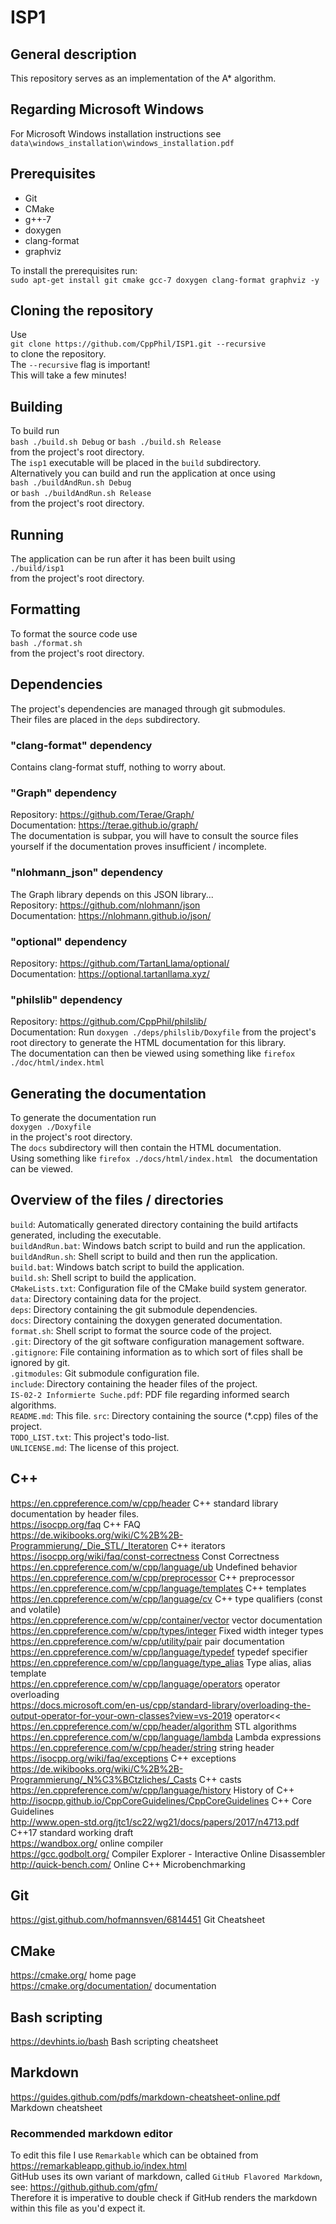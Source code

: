# ISP1
## General description
This repository serves as an implementation of the A* algorithm.  

## Regarding Microsoft Windows
For Microsoft Windows installation instructions see `data\windows_installation\windows_installation.pdf`  

## Prerequisites
* Git
* CMake
* g++-7
* doxygen
* clang-format
* graphviz

To install the prerequisites run:  
`sudo apt-get install git cmake gcc-7 doxygen clang-format graphviz -y`  

## Cloning the repository
Use  
`git clone https://github.com/CppPhil/ISP1.git --recursive`  
to clone the repository.  
The `--recursive` flag is important!  
This will take a few minutes!  

## Building
To build run  
`bash ./build.sh Debug` 
or `bash ./build.sh Release`   
from the project's root directory.  
The `isp1` executable will be placed in the `build` subdirectory.  
Alternatively you can build and run the application at once using  
`bash ./buildAndRun.sh Debug`  
or `bash ./buildAndRun.sh Release`  
from the project's root directory.  

## Running
The application can be run after it has been built using  
`./build/isp1`  
from the project's root directory.  

## Formatting
To format the source code use  
`bash ./format.sh`  
from the project's root directory.  

## Dependencies
The project's dependencies are managed through git submodules.  
Their files are placed in the `deps` subdirectory.  

### "clang-format" dependency
Contains clang-format stuff, nothing to worry about.  

### "Graph" dependency
Repository: <https://github.com/Terae/Graph/>  
Documentation: <https://terae.github.io/graph/>  
The documentation is subpar, you will have to consult the source files yourself if the documentation proves insufficient / incomplete.  

### "nlohmann_json" dependency
The Graph library depends on this JSON library...  
Repository: <https://github.com/nlohmann/json>  
Documentation: <https://nlohmann.github.io/json/>  

### "optional" dependency
Repository: <https://github.com/TartanLlama/optional/>  
Documentation: <https://optional.tartanllama.xyz/>  

### "philslib" dependency
Repository: <https://github.com/CppPhil/philslib/>  
Documentation: Run `doxygen ./deps/philslib/Doxyfile` from the project's root directory to generate the HTML documentation for this library.  
The documentation can then be viewed using something like `firefox ./doc/html/index.html`  

## Generating the documentation
To generate the documentation run  
`doxygen ./Doxyfile `  
in the project's root directory.  
The `docs` subdirectory will then contain the HTML documentation.  
Using something like `firefox ./docs/html/index.html ` the documentation can be viewed.  

## Overview of the files / directories
`build`: Automatically generated directory containing the build artifacts generated, including the executable.  
`buildAndRun.bat`: Windows batch script to build and run the application.  
`buildAndRun.sh`: Shell script to build and then run the application.  
`build.bat`: Windows batch script to build the application.  
`build.sh`: Shell script to build the application.  
`CMakeLists.txt`: Configuration file of the CMake build system generator.  
`data`: Directory containing data for the project.  
`deps`: Directory containing the git submodule dependencies.  
`docs`: Directory containing the doxygen generated documentation.  
`format.sh`: Shell script to format the source code of the project.  
`.git`: Directory of the git software configuration management software.  
`.gitignore`: File containing information as to which sort of files shall be ignored by git.  
`.gitmodules`: Git submodule configuration file.  
`include`: Directory containing the header files of the project.  
`IS-02-2 Informierte Suche.pdf`: PDF file regarding informed search algorithms.  
`README.md`: This file.
`src`: Directory containing the source (*.cpp) files of the project.  
`TODO_LIST.txt`: This project's todo-list.  
`UNLICENSE.md`: The license of this project.  

## C++
<https://en.cppreference.com/w/cpp/header> C++ standard library documentation by header files.  
<https://isocpp.org/faq> C++ FAQ  
<https://de.wikibooks.org/wiki/C%2B%2B-Programmierung/_Die_STL/_Iteratoren> C++ iterators  
<https://isocpp.org/wiki/faq/const-correctness> Const Correctness  
<https://en.cppreference.com/w/cpp/language/ub> Undefined behavior  
<https://en.cppreference.com/w/cpp/preprocessor> C++ preprocessor  
<https://en.cppreference.com/w/cpp/language/templates> C++ templates  
<https://en.cppreference.com/w/cpp/language/cv> C++ type qualifiers (const and volatile)  
<https://en.cppreference.com/w/cpp/container/vector> vector documentation  
<https://en.cppreference.com/w/cpp/types/integer> Fixed width integer types  
<https://en.cppreference.com/w/cpp/utility/pair> pair documentation  
<https://en.cppreference.com/w/cpp/language/typedef> typedef specifier  
<https://en.cppreference.com/w/cpp/language/type_alias> Type alias, alias template  
<https://en.cppreference.com/w/cpp/language/operators> operator overloading  
<https://docs.microsoft.com/en-us/cpp/standard-library/overloading-the-output-operator-for-your-own-classes?view=vs-2019> operator<<  
<https://en.cppreference.com/w/cpp/header/algorithm> STL algorithms  
<https://en.cppreference.com/w/cpp/language/lambda> Lambda expressions  
<https://en.cppreference.com/w/cpp/header/string> string header  
<https://isocpp.org/wiki/faq/exceptions> C++ exceptions  
<https://de.wikibooks.org/wiki/C%2B%2B-Programmierung/_N%C3%BCtzliches/_Casts> C++ casts  
<https://en.cppreference.com/w/cpp/language/history> History of C++  
<http://isocpp.github.io/CppCoreGuidelines/CppCoreGuidelines> C++ Core Guidelines  
<http://www.open-std.org/jtc1/sc22/wg21/docs/papers/2017/n4713.pdf> C++17 standard working draft  
<https://wandbox.org/> online compiler  
<https://gcc.godbolt.org/> Compiler Explorer - Interactive Online Disassembler  
<http://quick-bench.com/> Online C++ Microbenchmarking  

## Git
<https://gist.github.com/hofmannsven/6814451> Git Cheatsheet  

## CMake
<https://cmake.org/> home page  
<https://cmake.org/documentation/> documentation  

## Bash scripting
<https://devhints.io/bash> Bash scripting cheatsheet  

## Markdown
<https://guides.github.com/pdfs/markdown-cheatsheet-online.pdf> Markdown cheatsheet  

### Recommended markdown editor
To edit this file I use `Remarkable` which can be obtained from <https://remarkableapp.github.io/index.html>  
GitHub uses its own variant of markdown, called `GitHub Flavored Markdown`, see: <https://github.github.com/gfm/>  
Therefore it is imperative to double check if GitHub renders the markdown within this file as you'd expect it.  
